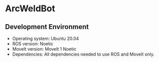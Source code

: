 # ArcWeldBot

## Development Environment
- Operating system:     Ubuntu 20.04
- ROS version:          Noetic
- MoveIt version:       MoveIt 1 Noetic
- Dependencies:         All dependencies needed to use ROS and MoveIt only.